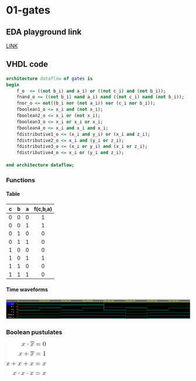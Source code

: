 # 01-gates

## EDA playground link
[LINK](https://www.edaplayground.com/x/KnHh)
## VHDL code
```vhdl
architecture dataflow of gates is
begin
    f_o  <= ((not b_i) and a_i) or ((not c_i) and (not b_i));
    fnand_o <= ((not b_i) nand a_i) nand ((not c_i) nand (not b_i));
    fnor_o <= not((b_i nor (not a_i)) nor (c_i nor b_i));
    fboolean1_o <= x_i and (not x_i);
    fboolean2_o <= x_i or (not x_i);
    fboolean3_o <= x_i or x_i or x_i;
    fboolean4_o <= x_i and x_i and x_i;
    fdistributive1_o <= (x_i and y_i) or (x_i and z_i);
    fdistributive2_o <= x_i and (y_i or z_i);
    fdistributive3_o <= (x_i or y_i) and (x_i or z_i);
    fdistributive4_o <= x_i or (y_i and z_i);

end architecture dataflow;
```
### Functions

#### Table
| **c** | **b** |**a** | **f(c,b,a)** |
| :-: | :-: | :-: | :-: |
| 0 | 0 | 0 | 1 |
| 0 | 0 | 1 | 1 |
| 0 | 1 | 0 | 0 |
| 0 | 1 | 1 | 0 |
| 1 | 0 | 0 | 0 |
| 1 | 0 | 1 | 1 |
| 1 | 1 | 0 | 0 |
| 1 | 1 | 1 | 0 |

#### Time waveforms
![Three functions](Images/three_functions_t.png)

### Boolean pustulates
![Boolean postulates](Images/boolean_func.png)
